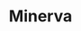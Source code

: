 ---
title: Minerva
gen: Minervae
gender: f.
over: Olympian goddess of wisdom and good counsel, war, the defence of towns, heroic endeavour, weaving, pottery and various other crafts.
romanang: Minerva
greekang: Athena
greek: Αθηνη
---